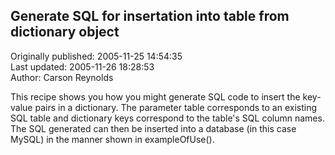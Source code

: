 ## Generate SQL for insertation into table from dictionary object  
Originally published: 2005-11-25 14:54:35  
Last updated: 2005-11-26 18:28:53  
Author: Carson Reynolds  
  
This recipe shows you how you might generate SQL code to insert the key-value pairs in a dictionary. The parameter table corresponds to an existing SQL table and dictionary keys correspond to the table's SQL column names. The SQL generated can then be inserted into a database (in this case MySQL) in the manner shown in exampleOfUse().